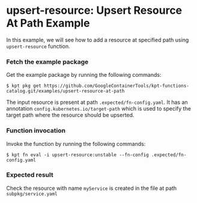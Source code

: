# upsert-resource: Upsert Resource At Path Example

In this example, we will see how to add a resource at specified path using `upsert-resource` function.

### Fetch the example package

Get the example package by running the following commands:

```shell
$ kpt pkg get https://github.com/GoogleContainerTools/kpt-functions-catalog.git/examples/upsert-resource-at-path
```

The input resource is present at path `.expected/fn-config.yaml`. It has an annotation
`config.kubernetes.io/target-path` which is used to specify the target path where the resource
should be upserted.

### Function invocation

Invoke the function by running the following commands:

```shell
$ kpt fn eval -i upsert-resource:unstable --fn-config .expected/fn-config.yaml
```

### Expected result

Check the resource with name `myService` is created in the file at path `subpkg/service.yaml` 
